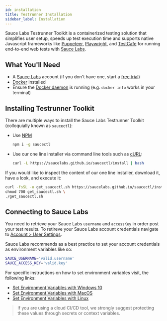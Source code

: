 ```yaml
---
id: installation
title: Testrunner Installation
sidebar_label: Installation
---
```


Sauce Labs Testrunner Toolkit is a containerized testing solution that simplifies user setup, speeds up test execution time and supports native Javascript frameworks like [Puppeteer](https://developers.google.com/web/tools/puppeteer), [Playwright](https://playwright.dev/), and [TestCafe](https://devexpress.github.io/testcafe/) for running end-to-end web tests with [Sauce Labs](https://saucelabs.com/).

## What You'll Need

* A [Sauce Labs](https://saucelabs.com/) account (if you don't have one, start a [free trial](https://saucelabs.com/sign-up))
* [Docker](https://docs.docker.com/get-docker/) installed
* Ensure the [Docker daemon](https://docs.docker.com/config/daemon/) is running (e.g. `docker info` works in your terminal)


## Installing Testrunner Toolkit

There are multiple ways to install the Sauce Labs Testrunner Toolkit (colloquially known as `saucectl`):

* Use [NPM](https://www.npmjs.com/)

    ```bash
    npm i -g saucectl
    ```
* Use our one line installer via command line tools such as [cURL]():

    ```bash
    curl -L https://saucelabs.github.io/saucectl/install | bash
    ```
  
If you would like to inspect the content of our one line installer, download it, have a look, and execute it:

```bash
curl -fsSL -o get_saucectl.sh https://saucelabs.github.io/saucectl/install \
chmod 700 get_saucectl.sh \
./get_saucectl.sh
```

## Connecting to Sauce Labs

You need to retrieve your Sauce Labs `username` and `accessKey` in order post your test results. To retireve your Sauce Labs account credentials navigate to [Account > User Settings](https://app.saucelabs.com/user-settings).

Sauce Labs recommends as a best practice to set your account credentials as environment variables like so:

```bash
SAUCE_USERNAME='valid.username'
SAUCE_ACCESS_KEY='valid.key'
```

For specific instructions on how to set environment variables visit, the following links:
* [Set Environment Variables with Windows 10](https://www.architectryan.com/2018/08/31/how-to-change-environment-variables-on-windows-10/) 
* [Set Environment Variables with MacOS](https://apple.stackexchange.com/questions/106778/how-do-i-set-environment-variables-on-os-x)
* [Set Environment Variables with Linux](https://askubuntu.com/questions/58814/how-do-i-add-environment-variables)

> 
> If you are using a cloud CI/CD tool, we strongly suggest protecting these values through secrets or context variables.
>